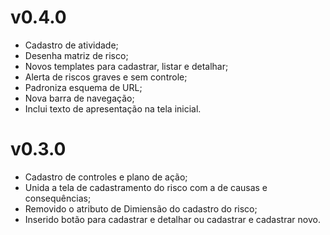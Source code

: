 # v0.4.0
+ Cadastro de atividade;
+ Desenha matriz de risco;
+ Novos templates para cadastrar, listar e detalhar;
+ Alerta de riscos graves e sem controle;
+ Padroniza esquema de URL;
+ Nova barra de navegação;
+ Inclui texto de apresentação na tela inicial.

# v0.3.0
+ Cadastro de controles e plano de ação;
+ Unida a tela de cadastramento do risco com a de causas e consequências;
+ Removido o atributo de Dimiensão do cadastro do risco;
+ Inserido botão para cadastrar e detalhar ou cadastrar e cadastrar novo.

